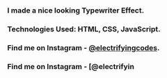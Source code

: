 ### I made a nice looking Typewriter Effect.

### Technologies Used: HTML, CSS, JavaScript.

### Find me on Instagram - [@electrifyingcodes][Instagram].
### Find me on Instagram - [@electrifyin

[Instagram]: https://www.instagram.com/electrifyingcodes